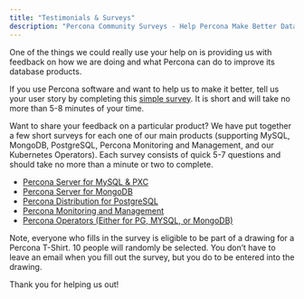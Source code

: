 ```yaml
---
title: "Testimonials & Surveys"
description: "Percona Community Surveys - Help Percona Make Better Databases"
---
```


One of the things we could really use your help on is providing us with feedback on how we are doing and what Percona can do to improve its database products.  

If you use Percona software and want to help us to make it better, tell us your user story by completing this [simple survey](https://docs.google.com/forms/d/1-L_kApti3sEI97YsLjpU0mi9bNVQBeF2awBeZ7W-sWA/edit). It is short and will take no more than 5-8 minutes of your time.

Want to share your feedback on a particular product? We have put together a few short surveys for each one of our main products (supporting MySQL, MongoDB, PostgreSQL, Percona Monitoring and Management, and our Kubernetes Operators).  Each survey consists of quick 5-7 questions and should take no more than a minute or two to complete.

* [Percona Server for MySQL & PXC](https://per.co.na/lnsTqM)
* [Percona Server for MongoDB](https://per.co.na/7BGhFe)
* [Percona Distribution for PostgreSQL](https://per.co.na/1KfvRt)
* [Percona Monitoring and Management](https://per.co.na/JQ7yAt)
* [Percona Operators (Either for PG, MYSQL, or MongoDB)](https://per.co.na/Gxwcrj)

Note, everyone who fills in the survey is eligible to be part of a drawing for a Percona T-Shirt. 10 people will randomly be selected. You don’t have to leave an email when you fill out the survey, but you do to be entered into the drawing.

Thank you for helping us out!